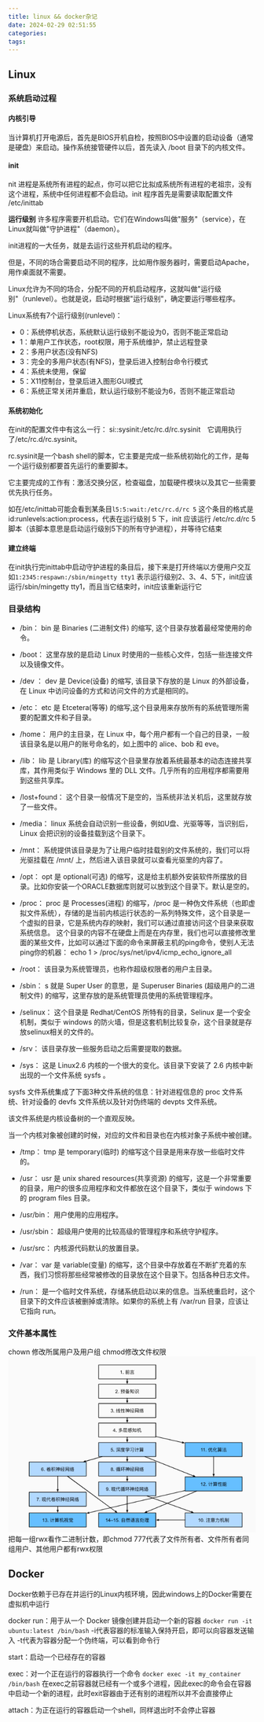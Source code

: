```yaml
---
title: linux && docker杂记
date: 2024-02-29 02:51:55
categories:
tags:
---
```


 <!--more-->

## Linux

### 系统启动过程

#### 内核引导
当计算机打开电源后，首先是BIOS开机自检，按照BIOS中设置的启动设备（通常是硬盘）来启动。操作系统接管硬件以后，首先读入 /boot 目录下的内核文件。

#### init
nit 进程是系统所有进程的起点，你可以把它比拟成系统所有进程的老祖宗，没有这个进程，系统中任何进程都不会启动。init 程序首先是需要读取配置文件 /etc/inittab

**运行级别**
许多程序需要开机启动。它们在Windows叫做"服务"（service），在Linux就叫做"守护进程"（daemon）。

init进程的一大任务，就是去运行这些开机启动的程序。

但是，不同的场合需要启动不同的程序，比如用作服务器时，需要启动Apache，用作桌面就不需要。

Linux允许为不同的场合，分配不同的开机启动程序，这就叫做"运行级别"（runlevel）。也就是说，启动时根据"运行级别"，确定要运行哪些程序。

Linux系统有7个运行级别(runlevel)：

- 0：系统停机状态，系统默认运行级别不能设为0，否则不能正常启动
- 1：单用户工作状态，root权限，用于系统维护，禁止远程登录
- 2：多用户状态(没有NFS)
- 3：完全的多用户状态(有NFS)，登录后进入控制台命令行模式
- 4：系统未使用，保留
- 5：X11控制台，登录后进入图形GUI模式
- 6：系统正常关闭并重启，默认运行级别不能设为6，否则不能正常启动

#### 系统初始化
在init的配置文件中有这么一行： si::sysinit:/etc/rc.d/rc.sysinit　它调用执行了/etc/rc.d/rc.sysinit。

rc.sysinit是一个bash shell的脚本，它主要是完成一些系统初始化的工作，是每一个运行级别都要首先运行的重要脚本。

它主要完成的工作有：激活交换分区，检查磁盘，加载硬件模块以及其它一些需要优先执行任务。

如在/etc/inittab可能会看到某条目`l5:5:wait:/etc/rc.d/rc 5` 这个条目的格式是 id:runlevels:action:process，代表在运行级别 5 下，init 应该运行 /etc/rc.d/rc 5 脚本（该脚本意思是启动运行级别5下的所有守护进程），并等待它结束

#### 建立终端
在init执行完inittab中启动守护进程的条目后，接下来是打开终端以方便用户交互
如`1:2345:respawn:/sbin/mingetty tty1` 表示运行级别2、3、4、5下，init应该运行/sbin/mingetty tty1，而且当它结束时，init应该重新运行它

### 目录结构
- /bin：
bin 是 Binaries (二进制文件) 的缩写, 这个目录存放着最经常使用的命令。

- /boot：
这里存放的是启动 Linux 时使用的一些核心文件，包括一些连接文件以及镜像文件。

- /dev ：
dev 是 Device(设备) 的缩写, 该目录下存放的是 Linux 的外部设备，在 Linux 中访问设备的方式和访问文件的方式是相同的。

- /etc：
etc 是 Etcetera(等等) 的缩写,这个目录用来存放所有的系统管理所需要的配置文件和子目录。

- /home：
用户的主目录，在 Linux 中，每个用户都有一个自己的目录，一般该目录名是以用户的账号命名的，如上图中的 alice、bob 和 eve。

- /lib：
lib 是 Library(库) 的缩写这个目录里存放着系统最基本的动态连接共享库，其作用类似于 Windows 里的 DLL 文件。几乎所有的应用程序都需要用到这些共享库。

- /lost+found：
这个目录一般情况下是空的，当系统非法关机后，这里就存放了一些文件。

- /media：
linux 系统会自动识别一些设备，例如U盘、光驱等等，当识别后，Linux 会把识别的设备挂载到这个目录下。

- /mnt：
系统提供该目录是为了让用户临时挂载别的文件系统的，我们可以将光驱挂载在 /mnt/ 上，然后进入该目录就可以查看光驱里的内容了。

- /opt：
opt 是 optional(可选) 的缩写，这是给主机额外安装软件所摆放的目录。比如你安装一个ORACLE数据库则就可以放到这个目录下。默认是空的。

- /proc：
proc 是 Processes(进程) 的缩写，/proc 是一种伪文件系统（也即虚拟文件系统），存储的是当前内核运行状态的一系列特殊文件，这个目录是一个虚拟的目录，它是系统内存的映射，我们可以通过直接访问这个目录来获取系统信息。
这个目录的内容不在硬盘上而是在内存里，我们也可以直接修改里面的某些文件，比如可以通过下面的命令来屏蔽主机的ping命令，使别人无法ping你的机器：
echo 1 > /proc/sys/net/ipv4/icmp_echo_ignore_all

- /root：
该目录为系统管理员，也称作超级权限者的用户主目录。

- /sbin：
s 就是 Super User 的意思，是 Superuser Binaries (超级用户的二进制文件) 的缩写，这里存放的是系统管理员使用的系统管理程序。

- /selinux：
 这个目录是 Redhat/CentOS 所特有的目录，Selinux 是一个安全机制，类似于 windows 的防火墙，但是这套机制比较复杂，这个目录就是存放selinux相关的文件的。

- /srv：
 该目录存放一些服务启动之后需要提取的数据。

- /sys：
这是 Linux2.6 内核的一个很大的变化。该目录下安装了 2.6 内核中新出现的一个文件系统 sysfs 。

sysfs 文件系统集成了下面3种文件系统的信息：针对进程信息的 proc 文件系统、针对设备的 devfs 文件系统以及针对伪终端的 devpts 文件系统。

该文件系统是内核设备树的一个直观反映。

当一个内核对象被创建的时候，对应的文件和目录也在内核对象子系统中被创建。

- /tmp：
tmp 是 temporary(临时) 的缩写这个目录是用来存放一些临时文件的。

- /usr：
 usr 是 unix shared resources(共享资源) 的缩写，这是一个非常重要的目录，用户的很多应用程序和文件都放在这个目录下，类似于 windows 下的 program files 目录。

- /usr/bin：
用户使用的应用程序。

- /usr/sbin：
超级用户使用的比较高级的管理程序和系统守护程序。

- /usr/src：
内核源代码默认的放置目录。

- /var：
var 是 variable(变量) 的缩写，这个目录中存放着在不断扩充着的东西，我们习惯将那些经常被修改的目录放在这个目录下。包括各种日志文件。

- /run：
是一个临时文件系统，存储系统启动以来的信息。当系统重启时，这个目录下的文件应该被删掉或清除。如果你的系统上有 /var/run 目录，应该让它指向 run。

### 文件基本属性
chown 修改所属用户及用户组 chmod修改文件权限
![alt text](image.png)
把每一组rwx看作二进制计数，即chmod 777代表了文件所有者、文件所有者同组用户、其他用户都有rwx权限

## Docker

Docker依赖于已存在并运行的Linux内核环境，因此windows上的Docker需要在虚拟机中运行

docker run：用于从一个 Docker 镜像创建并启动一个新的容器
`docker run -it ubuntu:latest /bin/bash`
-i代表容器的标准输入保持开启，即可以向容器发送输入
-t代表为容器分配一个伪终端，可以看到命令行

start：启动一个已经存在的容器

exec：对一个正在运行的容器执行一个命令
`docker exec -it my_container /bin/bash`
在exec之前容器就已经有一个或多个进程，因此exec的命令会在容器中启动一个新的进程，此时exit容器由于还有别的进程所以并不会直接停止

attach：为正在运行的容器启动一个shell，同样退出时不会停止容器